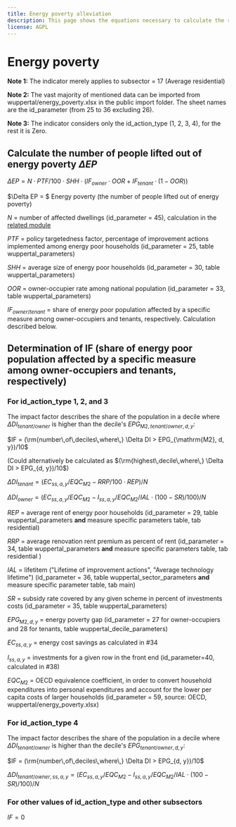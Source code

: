 ```yaml
---
title: Energy poverty alleviation
description: This page shows the equations necessary to calculate the reduction in energy poverty.
license: AGPL
---
```


<!--
© 2024 Fraunhofer-Gesellschaft e.V., München

SPDX-License-Identifier: AGPL-3.0-or-later
-->

Energy poverty
===

**Note 1:** The indicator merely applies to subsector = 17 (Average residential)

**Note 2:** The vast majority of mentioned data can be imported from wuppertal/energy_poverty.xlsx in the public import folder.
The sheet names are the id_parameter (from 25 to 36 excluding 26).

**Note 3:** The indicator considers only the id_action_type (1, 2, 3, 4), for the rest it is Zero.

Calculate the number of people lifted out of energy poverty $\Delta EP$
-


$\Delta EP =  N \cdot PTF / 100 \cdot SHH  \cdot
 \left( IF_{owner} \cdot OOR + IF_{tenant} \cdot (1 - OOR) \right)$

$\Delta EP = $ Energy poverty (the number of people lifted out of energy poverty)

$N$ = number of affected dwellings (id_parameter = 45), calculation in the [related module](../modules/N_affected_dwellings.md)

$PTF$ = policy targetedness factor, percentage of improvement actions implemented among energy poor households (id_parameter = 25, table wuppertal_parameters)  

$SHH$ = average size of energy poor households (id_parameter = 30, table wuppertal_parameters)

$OOR$ = owner-occupier rate among national population (id_parameter = 33, table wuppertal_parameters)

$IF_{owner/tenant}$ = share of energy poor population affected by a specific measure among owner-occupiers and tenants, respectively. Calculation described below.

Determination of IF (share of energy poor population affected by a specific measure among owner-occupiers and tenants, respectively) 
-

### For id_action_type 1, 2, and 3


The impact factor describes the share of the population in a decile where $`\Delta DI_{tenant/owner}`$ is higher than the decile's $`EPG_{\mathrm{M2}, tenant/owner, d, y}`$:

$`IF = (\rm{number\,of\,deciles\,where\,} \Delta DI > EPG_{\mathrm{M2}, d, y})/10`$

(Could alternatively be calculated as $`(\rm{highest\,decile\,where\,} \Delta DI > EPG_{d, y})/10`$)

$`\Delta DI_{tenant} = ( EC_{ss, a, y} / EQC_{M2} - RRP / 100 \cdot REP ) / N`$

$`\Delta DI_{owner} = ( EC_{ss, a, y} / EQC_{M2} - I_{ss, a, y} / EQC_{M2} / IAL \cdot (100 - SR) / 100 ) / N`$

$`REP`$ = average rent of energy poor households (id_parameter = 29, table wuppertal_parameters **and** measure specific parameters table, tab residential)

$`RRP`$ = average renovation rent premium as percent of rent (id_parameter = 34, table wuppertal_parameters **and** measure specific parameters table, tab residential )

$`IAL`$ = lifetitem ("Lifetime of improvement actions", "Average technology lifetime") (id_parameter = 36, table wuppertal_sector_parameters **and** measure specific parameter table, tab main)

$`SR`$ = subsidy rate covered by any given scheme in percent of investments costs (id_parameter = 35, table wuppertal_parameters)

$`EPG_{\mathrm{M2}, d, y}`$ = energy poverty gap (id_parameter = 27 for owner-occupiers and 28 for tenants, table wuppertal_decile_parameters)

$`EC_{ss, a, y}`$ = energy cost savings as calculated in #34

$`I_{ss, a, y}`$ = investments for a given row in the front end (id_parameter=40, calculated in #38)

$`EQC_{M2}`$ = OECD equivalence coefficient, in order to convert household expenditures into personal expenditures and account for the lower per capita costs of larger households (id_parameter = 59, source: OECD, wuppertal/energy_poverty.xlsx)

### For id_action_type 4

The impact factor describes the share of the population in a decile where $`\Delta DI_{tenant/owner}`$ is higher than the decile's $`EPG_{tenant/owner, d, y}`$:

$`IF = (\rm{number\,of\,deciles\,where\,} \Delta DI > EPG_{d, y})/10`$

$`\Delta DI_{tenant/owner, ss, a, y} = (EC_{ss, a, y}/ EQC_{M2} - I_{ss, a, y}/ EQC_{M2} / IAL \cdot (100 - SR) / 100) / N`$

### For other values of id_action_type and other subsectors

$`IF = 0`$